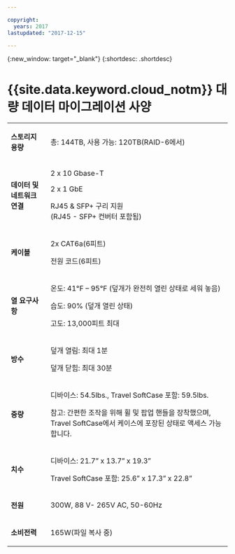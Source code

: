 ```yaml
---

copyright:
  years: 2017
lastupdated: "2017-12-15"

---
```

{:new_window: target="_blank"}
{:shortdesc: .shortdesc}

# {{site.data.keyword.cloud_notm}} 대량 데이터 마이그레이션 사양

<table>
        <colgroup>
          <col/>
          <col/>
        </colgroup>
        <tbody>
          <tr>
            <td>
              <p>
                <strong>스토리지 용량</strong>
              </p>
            </td>
            <td>
              <p>총: 144TB, 사용 가능: 120TB(RAID-6에서)</p>
            </td>
          </tr>
          <tr>
            <td>
              <p>
                <strong>데이터 및 네트워크 연결</strong>
              </p>
            </td>
            <td>
              <p>2 x 10 Gbase-T</p>
              <p>2 x 1 GbE</p>
              <p>RJ45 &amp; SFP+ 구리 지원 <br/> (RJ45 - SFP+ 컨버터 포함됨)</p>
            </td>
          </tr>
          <tr>
            <td>
              <p>
                <strong>케이블</strong>
              </p>
            </td>
            <td>
              <p>2x CAT6a(6피트)</p>
              <p>전원 코드(6피트)</p>
            </td>
          </tr>
          <tr>
            <td>
              <p>
                <strong>열 요구사항</strong>
              </p>
            </td>
            <td>
              <p>온도: 41°F – 95°F (덮개가 완전히 열린 상태로 세워 놓음)</p>
              <p>습도: 90% (덮개 열린 상태)</p>
              <p>고도: 13,000피트 최대</p>
            </td>
          </tr>
          <tr>
            <td>
              <p>
                <strong>방수</strong>
              </p>
            </td>
            <td>
              <p>덮개 열림: 최대 1분</p>
              <p>덮개 닫힘: 최대 30분</p>
            </td>
          </tr>
          <tr>
            <td>
              <p>
                <strong>중량</strong>
              </p>
            </td>
            <td>
              <p>디바이스: 54.5lbs., Travel SoftCase 포함: 59.5lbs.</p>
              <p>참고: 간편한 조작을 위해 휠 및 팝업 핸들을 장착했으며, Travel SoftCase에서 케이스에 포장된 상태로 액세스 가능합니다. </p>
            </td>
          </tr>
          <tr>
            <td>
              <p>
                <strong>치수</strong>
              </p>
            </td>
            <td>
              <p>디바이스: 21.7” x 13.7” x 19.3”</p>
              <p>Travel SoftCase 포함: 25.6” x 17.3” x 22.8”</p>
            </td>
          </tr>
          <tr>
            <td>
              <p>
                <strong>전원</strong>
              </p>
            </td>
            <td>
              <p>300W, 88 V- 265V AC, 50-60Hz</p>
            </td>
          </tr>
          <tr>
            <td>
              <p>
                <strong>소비전력</strong>
              </p>
            </td>
            <td>
              <p>165W(파일 복사 중)</p>
            </td>
          </tr>
        </tbody>
</table>
